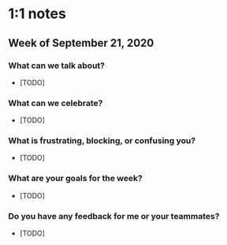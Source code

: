 # 1:1 notes
## Week of September 21, 2020

### What can we talk about? 

- [TODO] 

### What can we celebrate? 

- [TODO] 

### What is frustrating, blocking, or confusing you? 

- [TODO] 

### What are your goals for the week? 

- [TODO] 

### Do you have any feedback for me or your teammates? 
- [TODO]

